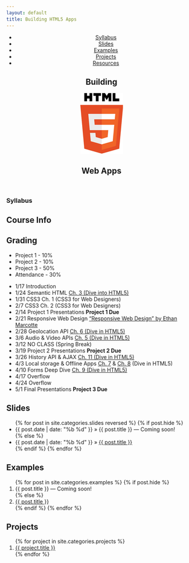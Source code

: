 ```yaml
---
layout: default
title: Building HTML5 Apps
---
```


<header>
  <nav>
    <ul>
      <li><a href="#syllabus">Syllabus</a></li>
      <li><a href="#slides">Slides</a></li>
      <li><a href="#examples">Examples</a></li>
      <li><a href="#projects">Projects</a></li>
      <li><a href="#resources">Resources</a></li>
    </ul>
  </nav>
  <section class="container">
    <h1>Building</h1>
    <img class="html5-logo" src="/img/html5_logo.jpg" />
    <h1>Web Apps</h1>
  </section>
</header>

<section id="syllabus">
  <section class="container">  
    <h1>Syllabus</h1>
    <h2>Course Info</h2>   
    <h2>Grading</h2>
    <ul>
      <li>Project 1 - 10%</li>
      <li>Project 2 - 10%</li>
      <li>Project 3 - 50%</li>
      <li>Attendance - 30%</li>
    </ul>
    <ul class="schedule">
      <li>
        <label>1/17</label>
        <span class="topic">Introduction</span>
        <span class="work"></span>
      </li>
      <li>
        <label>1/24</label>
        <span class="topic">Semantic HTML</span>
        <span class="work"><a href="http://diveintohtml5.info/semantics.html" target="_blank">Ch. 3 (Dive into HTML5)</a></span>
      </li>
      <li>
        <label>1/31</label>
        <span class="topic">CSS3</span>
        <span class="work">Ch. 1 (CSS3 for Web Designers)</span>
      </li>
      <li>
        <label>2/7</label>
        <span class="topic">CSS3</span>
        <span class="work">Ch. 2 (CSS3 for Web Designers)</span>
      </li>
      <li>
        <label>2/14</label>
        <span class="topic">Project 1 Presentations</span>
        <span class="work"><strong>Project 1 Due</strong></span>
      </li>
      <li>
        <label>2/21</label>
        <span class="topic">Responsive Web Design</span>
        <span class="work"><a href="http://www.alistapart.com/articles/responsive-web-design/" target="_blank">&#147;Responsive Web Design&#148; by Ethan Marcotte</a></span>
      </li>
      <li>
        <label>2/28</label>
        <span class="topic">Geolocation API</span>
        <span class="work"><a href="http://diveintohtml5.info/geolocation.html" target="_blank">Ch. 6 (Dive in HTML5)</a></span>
      </li>
      <li>
        <label>3/6</label>
        <span class="topic">Audio &amp; Video APIs</span>
        <span class="work"><a href="http://diveintohtml5.info/video.html" target="_blank">Ch. 5 (Dive in HTML5)</a></span>
      </li>
      <li class="spring-break">
        <label>3/12</label>
        <span class="topic">NO CLASS</span>
        <span class="work">(Spring Break)</span>
      </li>
      <li>
        <label>3/19</label>
        <span class="topic">Project 2 Presentations</span>
        <span class="work"><strong>Project 2 Due</strong></span>
      </li>
      <li>
        <label>3/26</label>
        <span class="topic">History API &amp; AJAX</span>
        <span class="work"><a href="http://diveintohtml5.info/history.html" target="_blank">Ch. 11 (Dive in HTML5)</a></span>
      </li>
      <li>
        <label>4/3</label>
        <span class="topic">Local storage &amp; Offline Apps</span>
        <span class="work"><a href="http://diveintohtml5.info/storage.html" target="_blank">Ch. 7</a> &amp; <a href="http://diveintohtml5.info/offline.html" target="_blank">Ch. 8</a> (Dive in HTML5)</span>
      </li>
      <li>
        <label>4/10</label>
        <span class="topic">Forms Deep Dive</span>
        <span class="work"><a href="http://diveintohtml5.info/forms.html" target="_blank">Ch. 9 (Dive in HTML5)</a></span>
      </li>
      <li>
        <label>4/17</label>
        <span class="topic">Overflow</span>
        <span class="work"></span>
      </li>
      <li>
        <label>4/24</label>
        <span class="topic">Overflow</span>
        <span class="work"></span>
      </li>
      <li>
        <label>5/1</label>
        <span class="topic">Final Presentations</span>
        <span class="work"><strong>Project 3 Due</strong></span>
      </li>
    </ul>
  </section>
</section>

<section id="slides">
  <section class="container">
    <h2>Slides</h2>
    <ul>
    {% for post in site.categories.slides reversed %}
      {% if post.hide %}
      <li class="unreleased"><span>{{ post.date | date: "%b %d" }}</span> &raquo; <span class="unreleased-link">{{ post.title }}</span> &mdash; <span class="unreleased-txt">Coming soon!</span></li>
      {% else %}
      <li><span>{{ post.date | date: "%b %d" }}</span> &raquo; <a href="{{ post.url }}">{{ post.title }}</a></li>
      {% endif %}
    {% endfor %}
    </ul>
  </section>
</section>

<section id="examples">
  <section class="container">
    <h2>Examples</h2>
    <ol>
    {% for post in site.categories.examples %}
      {% if post.hide %}
      <li class="unreleased"><span class="unreleased-link">{{ post.title }}</span> &mdash; <span class="unreleased-txt">Coming soon!</span></li>
      {% else %}
      <li><a href="{{ post.url }}">{{ post.title }}</a></li>
      {% endif %}
    {% endfor %}
    </ol>
  </section>
</section>

<section id="projects">
  <section class="container">
    <h2>Projects</h2>
    <ol>
    {% for project in site.categories.projects %}
      <li><a href="{{ project.url }}">{{ project.title }}</a></li>
    {% endfor %}
    </ol>
  </section>
</section>